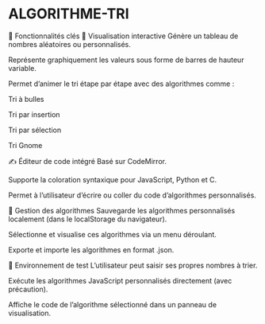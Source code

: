 # ALGORITHME-TRI
🧠 Fonctionnalités clés
🔎 Visualisation interactive
Génère un tableau de nombres aléatoires ou personnalisés.

Représente graphiquement les valeurs sous forme de barres de hauteur variable.

Permet d’animer le tri étape par étape avec des algorithmes comme :

Tri à bulles

Tri par insertion

Tri par sélection

Tri Gnome

✍️ Éditeur de code intégré
Basé sur CodeMirror.

Supporte la coloration syntaxique pour JavaScript, Python et C.

Permet à l’utilisateur d’écrire ou coller du code d’algorithmes personnalisés.

📁 Gestion des algorithmes
Sauvegarde les algorithmes personnalisés localement (dans le localStorage du navigateur).

Sélectionne et visualise ces algorithmes via un menu déroulant.

Exporte et importe les algorithmes en format .json.

🧪 Environnement de test
L’utilisateur peut saisir ses propres nombres à trier.

Exécute les algorithmes JavaScript personnalisés directement (avec précaution).

Affiche le code de l’algorithme sélectionné dans un panneau de visualisation.

